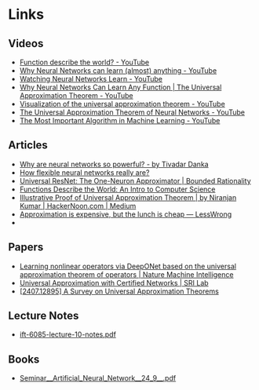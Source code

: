 # Links
## Videos
- [Function describe the world? - YouTube](https://www.youtube.com/watch?v=PAZTIAfaNr8)
- [Why Neural Networks can learn (almost) anything - YouTube](https://www.youtube.com/watch?v=0QczhVg5HaI)
- [Watching Neural Networks Learn - YouTube](https://www.youtube.com/watch?v=TkwXa7Cvfr8)
- [Why Neural Networks Can Learn Any Function | The Universal Approximation Theorem - YouTube](https://www.youtube.com/watch?v=O45AaRPQhuI)
- [Visualization of the universal approximation theorem - YouTube](https://www.youtube.com/watch?v=Ln8pV1AXAgQ)
- [The Universal Approximation Theorem of Neural Networks - YouTube](https://www.youtube.com/watch?v=15bmcav7ynE)
- [The Most Important Algorithm in Machine Learning - YouTube](https://www.youtube.com/watch?v=SmZmBKc7Lrs&t=191s)
## Articles
- [Why are neural networks so powerful? - by Tivadar Danka](https://thepalindrome.org/p/why-are-neural-networks-so-powerful)
- [How flexible neural networks really are?](https://eranraviv.com/flexible-neural-networks-really/)
- [Universal ResNet: The One-Neuron Approximator | Bounded Rationality](https://bjlkeng.io/posts/universal-resnet-the-one-neuron-approximator/)
- [Functions Describe the World: An Intro to Computer Science](https://experimentallearning.substack.com/p/functions-describe-the-world-an-intro)
- [Illustrative Proof of Universal Approximation Theorem | by Niranjan Kumar | HackerNoon.com | Medium](https://medium.com/hackernoon/illustrative-proof-of-universal-approximation-theorem-5845c02822f6)
- [Approximation is expensive, but the lunch is cheap — LessWrong](https://www.lesswrong.com/posts/gq9GR6duzcuxyxZtD/approximation-is-expensive-but-the-lunch-is-cheap)
- 
## Papers
- [Learning nonlinear operators via DeepONet based on the universal approximation theorem of operators | Nature Machine Intelligence](https://www.nature.com/articles/s42256-021-00302-5)
- [Universal Approximation with Certified Networks | SRI Lab](https://www.sri.inf.ethz.ch/publications/baader2019universal)
- [[2407.12895] A Survey on Universal Approximation Theorems](https://arxiv.org/abs/2407.12895)
## Lecture Notes
- [ift-6085-lecture-10-notes.pdf](https://mitliagkas.github.io/ift6085-2020/ift-6085-lecture-10-notes.pdf)
## Books
- [Seminar__Artificial_Neural_Network__24_9__.pdf](https://www.mathematik.uni-wuerzburg.de/fileadmin/10040900/2019/Seminar__Artificial_Neural_Network__24_9__.pdf)